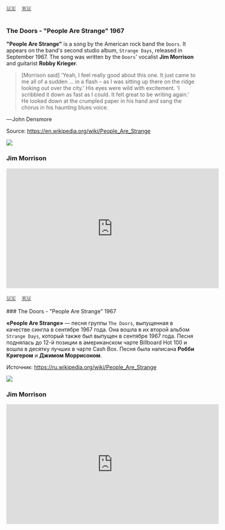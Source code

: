 <span id="en"><a href='#en'>🇺🇸</a> &nbsp;&nbsp;&nbsp;<a href='#ru'>🇷🇺</a> &nbsp;&nbsp;&nbsp;</span><br><br>
### The Doors - "People Are Strange" 1967 

**"People Are Strange"** is a song by the American rock band the `Doors`. It appears on the band's second studio album, `Strange Days`, released in September 1967. The song was written by the `Doors`' vocalist **Jim Morrison** and guitarist **Robby Krieger**.

> [Morrison said] 'Yeah, I feel really good about this one. It just came to me all of a sudden ... in a flash – as I was sitting up there on the ridge looking out over the city.' His eyes were wild with excitement. 'I scribbled it down as fast as I could. It felt great to be writing again.' He looked down at the crumpled paper in his hand and sang the chorus in his haunting blues voice.

— John Densmore

Source: https://en.wikipedia.org/wiki/People_Are_Strange


![](https://github.com/stolbitsa/its-my-life/assets/149964365/90c75e02-95c7-4582-aa14-4bb07c2bbd9b)
### Jim Morrison

<iframe width="560" height="315" src="https://www.youtube.com/embed/sezc05A4s2g?si=zriOS7PSxH3HnYPZ" title="YouTube video player" frameborder="0" allow="accelerometer; autoplay; clipboard-write; encrypted-media; gyroscope; picture-in-picture; web-share" allowfullscreen></iframe>
<br><br>
<span id="ru"><a href='#en'>🇺🇸</a> &nbsp;&nbsp;&nbsp;<a href='#ru'>🇷🇺</a> &nbsp;&nbsp;&nbsp;</span><br><br>
### The Doors - "People Are Strange" 1967 

**«People Are Strange»** — песня группы `The Doors`, выпущенная в качестве сингла в сентябре 1967 года. Она вошла в их второй альбом `Strange Days`, который также был выпущен в сентябре 1967 года. Песня поднялась до 12-й позиции в американском чарте Billboard Hot 100 и вошла в десятку лучших в чарте Cash Box. Песня была написана **Робби Кригером** и **Джимом Моррисоном**.

Источник: https://ru.wikipedia.org/wiki/People_Are_Strange

![](https://github.com/stolbitsa/its-my-life/assets/149964365/90c75e02-95c7-4582-aa14-4bb07c2bbd9b)
### Jim Morrison

<iframe width="560" height="315" src="https://www.youtube.com/embed/sezc05A4s2g?si=zriOS7PSxH3HnYPZ" title="YouTube video player" frameborder="0" allow="accelerometer; autoplay; clipboard-write; encrypted-media; gyroscope; picture-in-picture; web-share" allowfullscreen></iframe><br><br>

